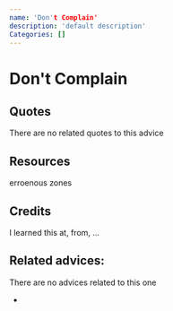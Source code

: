 ```yaml
---
name: 'Don't Complain'
description: 'default description'
Categories: []
---
```

# Don't Complain
<!-- TODO: Add description here -->

## Quotes

<!-- TODO: Add related quotes here if there are-->
There are no related quotes to this advice

## Resources

erroenous zones

## Credits

<!-- TODO: Add Where I learned this-->
I learned this at, from, ...

## Related advices:
There are no advices related to this one

- []()

